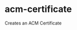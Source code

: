 # acm-certificate
Creates an ACM Certificate

<!-- BEGINNING OF PRE-COMMIT-TERRAFORM DOCS HOOK -->

<!-- END OF PRE-COMMIT-TERRAFORM DOCS HOOK -->
